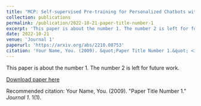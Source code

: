 ```yaml
---
title: "MCP: Self-supervised Pre-training for Personalized Chatbots with Multi-level Contrastive Sampling"
collection: publications
permalink: /publication/2022-10-21-paper-title-number-1
excerpt: 'This paper is about the number 1. The number 2 is left for future work.'
date: 2022-10-21
venue: 'Journal 1'
paperurl: 'https://arxiv.org/abs/2210.08753'
citation: 'Your Name, You. (2009). &quot;Paper Title Number 1.&quot; <i>Journal 1</i>. 1(1).'
---
```

This paper is about the number 1. The number 2 is left for future work.

[Download paper here](https://arxiv.org/pdf/2210.08753.pdf)

Recommended citation: Your Name, You. (2009). "Paper Title Number 1." <i>Journal 1</i>. 1(1).